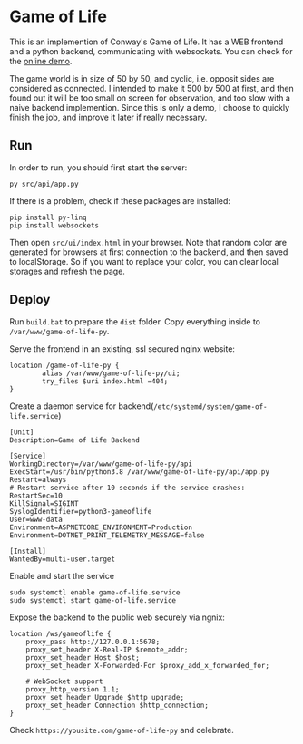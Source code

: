 # Game of Life

This is an implemention of Conway's Game of Life. It has a WEB frontend and a python backend, communicating with websockets. You can check for the [online demo](https://deerchao.cn/game-of-life-py).


The game world is in size of 50 by 50, and cyclic, i.e. opposit sides are considered as connected. I intended to make it 500 by 500 at first, and then found out it will be too small on screen for observation, and too slow with a naive backend implemention. Since this is only a demo, I choose to quickly finish the job, and improve it later if really necessary. 


## Run

In order to run, you should first start the server:

    py src/api/app.py

If there is a problem, check if these packages are installed:

    pip install py-linq
    pip install websockets

Then open `src/ui/index.html` in your browser. Note that random color are generated for browsers at first connection to the backend, and then saved to localStorage. So if you want to replace your color, you can clear local storages and refresh the page.

## Deploy

Run `build.bat` to prepare the `dist` folder. Copy everything inside to `/var/www/game-of-life-py`.


Serve the frontend in an existing, ssl secured nginx website:

    location /game-of-life-py {
            alias /var/www/game-of-life-py/ui;
            try_files $uri index.html =404;
    }


Create a daemon service for backend(`/etc/systemd/system/game-of-life.service`)

    [Unit]
    Description=Game of Life Backend

    [Service]
    WorkingDirectory=/var/www/game-of-life-py/api
    ExecStart=/usr/bin/python3.8 /var/www/game-of-life-py/api/app.py
    Restart=always
    # Restart service after 10 seconds if the service crashes:
    RestartSec=10
    KillSignal=SIGINT
    SyslogIdentifier=python3-gameoflife
    User=www-data
    Environment=ASPNETCORE_ENVIRONMENT=Production
    Environment=DOTNET_PRINT_TELEMETRY_MESSAGE=false

    [Install]
    WantedBy=multi-user.target

Enable and start the service

    sudo systemctl enable game-of-life.service
    sudo systemctl start game-of-life.service

Expose the backend to the public web securely via ngnix:

	location /ws/gameoflife {
		proxy_pass http://127.0.0.1:5678;
		proxy_set_header X-Real-IP $remote_addr;
		proxy_set_header Host $host;
		proxy_set_header X-Forwarded-For $proxy_add_x_forwarded_for;

		# WebSocket support
		proxy_http_version 1.1;
		proxy_set_header Upgrade $http_upgrade;
		proxy_set_header Connection $http_connection;
	}

Check `https://yousite.com/game-of-life-py` and celebrate.
